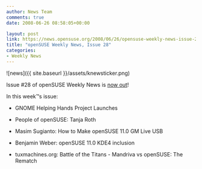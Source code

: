 ```yaml
---
author: News Team
comments: true
date: 2008-06-26 08:58:05+00:00

layout: post
link: https://news.opensuse.org/2008/06/26/opensuse-weekly-news-issue-28/
title: "openSUSE Weekly News, Issue 28"
categories:
- Weekly News
---
```



![news]({{ site.baseurl }}/assets/knewsticker.png)

Issue #28 of openSUSE Weekly News is [now out](http://en.opensuse.org/OpenSUSE_Weekly_News/28)!

In this week™s issue:



	
  * GNOME Helping Hands Project Launches

	
  * People of openSUSE: Tanja Roth

	
  * Masim Sugianto: How to Make openSUSE 11.0 GM Live USB

	
  * Benjamin Weber: openSUSE 11.0 KDE4 inclusion

	
  * tuxmachines.org: Battle of the Titans - Mandriva vs openSUSE: The Rematch 


		
